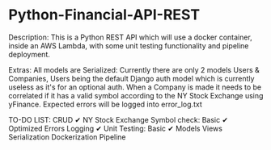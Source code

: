 # Python-Financial-API-REST

Description:
This is a Python REST API which will use a docker container, inside an AWS Lambda, with some unit testing functionality and pipeline deployment.

Extras:
All models are Serialized: Currently there are only 2 models Users & Companies, Users being the default Django auth model which is currently useless as it's for an optional auth.
When a Company is made it needs to be correlated if it has a valid symbol according to the NY Stock Exchange using yFinance.
Expected errors will be logged into error_log.txt

TO-DO LIST:
CRUD ✔
NY Stock Exchange Symbol check: 
	Basic ✔
	Optimized
Errors Logging ✔
Unit Testing:
	Basic ✔
	Models
	Views
	Serialization
Dockerization
Pipeline